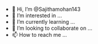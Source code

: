 - 👋 Hi, I’m @Sajithamohan143
- 👀 I’m interested in ...
- 🌱 I’m currently learning ...
- 💞️ I’m looking to collaborate on ...
- 📫 How to reach me ...

<!---
Sajithamohan143/Sajithamohan143 is a ✨ special ✨ repository because its `README.md` (this file) appears on your GitHub profile.
You can click the Preview link to take a look at your changes.
-
